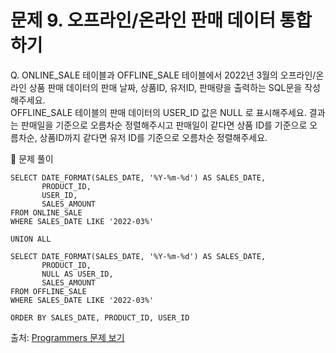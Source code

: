 # 문제 9. 오프라인/온라인 판매 데이터 통합하기

Q. ONLINE_SALE 테이블과 OFFLINE_SALE 테이블에서 2022년 3월의 오프라인/온라인 상품 판매 데이터의 판매 날짜, 상품ID, 유저ID, 판매량을 출력하는 SQL문을 작성해주세요. <br>
OFFLINE_SALE 테이블의 판매 데이터의 USER_ID 값은 NULL 로 표시해주세요. 결과는 판매일을 기준으로 오름차순 정렬해주시고 판매일이 같다면 상품 ID를 기준으로 오름차순, 상품ID까지 같다면 유저 ID를 기준으로 오름차순 정렬해주세요.

🔑 문제 풀이
```mysql
SELECT DATE_FORMAT(SALES_DATE, '%Y-%m-%d') AS SALES_DATE, 
       PRODUCT_ID, 
       USER_ID, 
       SALES_AMOUNT
FROM ONLINE_SALE 
WHERE SALES_DATE LIKE '2022-03%'

UNION ALL

SELECT DATE_FORMAT(SALES_DATE, '%Y-%m-%d') AS SALES_DATE, 
       PRODUCT_ID, 
       NULL AS USER_ID, 
       SALES_AMOUNT
FROM OFFLINE_SALE 
WHERE SALES_DATE LIKE '2022-03%'

ORDER BY SALES_DATE, PRODUCT_ID, USER_ID
```
  
출처: [Programmers 문제 보기](https://school.programmers.co.kr/learn/courses/30/lessons/131537)

